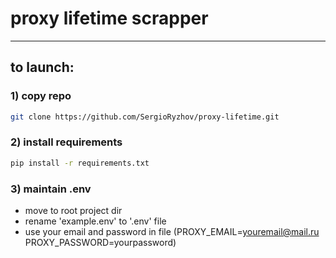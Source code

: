 # proxy lifetime scrapper
___


## to launch:

### 1) copy repo
```bash
git clone https://github.com/SergioRyzhov/proxy-lifetime.git
```
### 2) install requirements
```bash
pip install -r requirements.txt
```
### 3) maintain .env

- move to root project dir
- rename 'example.env' to '.env' file
- use your email and password in file
  (PROXY_EMAIL=youremail@mail.ru
PROXY_PASSWORD=yourpassword)